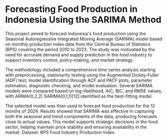 # Forecasting Food Production in Indonesia Using the SARIMA Method
This project aimed to forecast Indonesia's food production using the Seasonal Autoregressive Integrated Moving Average (SARIMA) model based on monthly production index data from the Central Bureau of Statistics (BPS) covering the period 2010 to 2023. The study was motivated by the need for accurate demand and supply prediction in the food industry to support inventory control, policy-making, and market strategy.

The methodology included a comprehensive time series analysis starting with preprocessing, stationarity testing using the Augmented Dickey-Fuller (ADF) test, model identification through ACF and PACF plots, parameter estimation, diagnostic checking, and model evaluation. Several SARIMA models were compared based on log-likelihood, AIC, BIC, and RMSE values, with ARIMA(0,2,2) SARIMA(0,1,1)[12] identified as the best-fitting model.

The selected model was then used to forecast food production for the 12 months of 2024. Results showed that SARIMA was effective in capturing both the seasonal and trend components of the data, producing forecasts close to actual values. This model supports strategic decisions in the food sector, helping maintain price stability and ensuring availability in the market. Dataset: BPS Food Industry Production Index.
